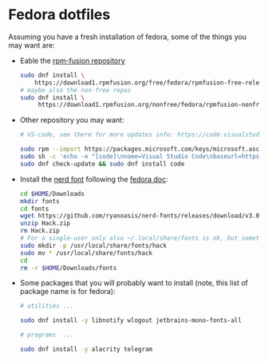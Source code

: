 # Fedora dotfiles

Assuming you have a fresh installation of fedora, some of the things you may want are: 

- Eable the [rpm-fusion repository](https://docs.fedoraproject.org/en-US/quick-docs/rpmfusion-setup/)
    
    ```bash
    sudo dnf install \
        https://download1.rpmfusion.org/free/fedora/rpmfusion-free-release-$(rpm -E %fedora).noarch.rpm
    # maybe also the non-free repos
    sudo dnf install \
         https://download1.rpmfusion.org/nonfree/fedora/rpmfusion-nonfree-release-$(rpm -E %fedora).noarch.rpm
    ```

- Other repository you may want: 

    ```bash 
    # VS-code, see there for more updates info: https://code.visualstudio.com/docs/setup/linux

    sudo rpm --import https://packages.microsoft.com/keys/microsoft.asc
    sudo sh -c 'echo -e "[code]\nname=Visual Studio Code\nbaseurl=https://packages.microsoft.com/yumrepos/vscode\nenabled=1\ngpgcheck=1\ngpgkey=https://packages.microsoft.com/keys/microsoft.asc" > /etc/yum.repos.d/vscode.repo'
    sudo dnf check-update && sudo dnf install code 
    ```


- Install the [nerd font](https://github.com/ryanoasis/nerd-fonts#font-installation) following the [fedora doc](https://docs.fedoraproject.org/en-US/quick-docs/fonts/):

    ```bash
    cd $HOME/Downloads
    mkdir fonts
    cd fonts
    wget https://github.com/ryanoasis/nerd-fonts/releases/download/v3.0.1/Hack.zip
    unzip Hack.zip
    rm Hack.zip
    # For a single-user only also ~/.local/share/fonts is ok, but somethign can be broken in root mode
    sudo mkdir -p /usr/local/share/fonts/hack
    sudo mv * /usr/local/share/fonts/hack
    cd 
    rm -r $HOME/Downloads/fonts
    ```

- Some packages that you will probably want to install (note, this list of package name is for fedora): 
    
    ```bash 
    # utilities ...

    sudo dnf install -y libnotify wlogout jetbrains-mono-fonts-all

    # programs  ... 

    sudo dnf install -y alacrity telegram 
    ```
